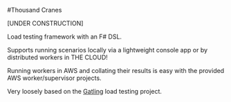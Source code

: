 #Thousand Cranes

[UNDER CONSTRUCTION]

Load testing framework with an F# DSL.

Supports running scenarios locally via a lightweight console app or by distributed workers in THE CLOUD!

Running workers in AWS and collating their results is easy with the provided AWS worker/supervisor projects.

Very loosely based on the [Gatling](http://gatling.io/) load testing project.
